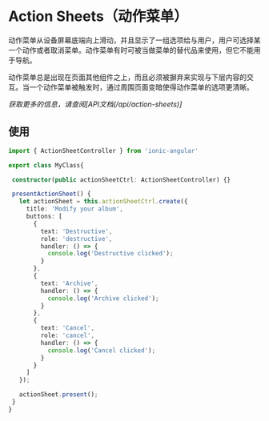 # Action Sheets（动作菜单）

动作菜单从设备屏幕底端向上滑动，并且显示了一组选项给与用户，用户可选择某一个动作或者取消菜单。动作菜单有时可被当做菜单的替代品来使用，但它不能用于导航。

动作菜单总是出现在页面其他组件之上，而且必须被摒弃来实现与下层内容的交互。当一个动作菜单被触发时，通过周围页面变暗使得动作菜单的选项更清晰。

*获取更多的信息，请查阅[API文档(/api/action-sheets)]*

## 使用
```TypeScript
import { ActionSheetController } from 'ionic-angular'

export class MyClass{

 constructor(public actionSheetCtrl: ActionSheetController) {}

 presentActionSheet() {
   let actionSheet = this.actionSheetCtrl.create({
     title: 'Modify your album',
     buttons: [
       {
         text: 'Destructive',
         role: 'destructive',
         handler: () => {
           console.log('Destructive clicked');
         }
       },
       {
         text: 'Archive',
         handler: () => {
           console.log('Archive clicked');
         }
       },
       {
         text: 'Cancel',
         role: 'cancel',
         handler: () => {
           console.log('Cancel clicked');
         }
       }
     ]
   });

   actionSheet.present();
 }
}
```